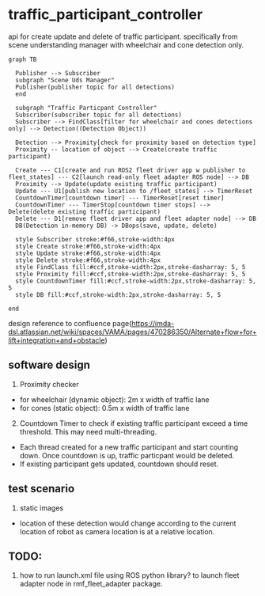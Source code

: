 # traffic_participant_controller

api for create update and delete of traffic participant. specifically from scene understanding manager with wheelchair and cone detection only. 

```mermaid
graph TB

  Publisher --> Subscriber
  subgraph "Scene Uds Manager"
  Publisher(publisher topic for all detections)
  end

  subgraph "Traffic Particpant Controller"
  Subscriber(subscriber topic for all detections)
  Subscriber --> FindClass[filter for wheelchair and cones detections only] --> Detection((Detection Object))
  
  Detection --> Proximity[check for proximity based on detection type]
  Proximity -- location of object --> Create(create traffic participant)
  
  Create --- C1[create and run ROS2 fleet driver app w publisher to fleet_states] --- C2[launch read-only fleet adapter ROS node] --> DB
  Proximity --> Update(update existing traffic participant) 
  Update --- U1[publish new location to /fleet_states] --> TimerReset
  CountdownTimer[countdown timer] --- TimerReset[reset timer]
  CountdownTimer --- TimerStop[countdown timer stops] --> Delete(delete existing traffic participant)
  Delete --- D1[remove fleet driver app and fleet adapter node] --> DB
  DB(Detection in-memory DB) -> DBops(save, update, delete)

  style Subscriber stroke:#f66,stroke-width:4px
  style Create stroke:#f66,stroke-width:4px
  style Update stroke:#f66,stroke-width:4px
  style Delete stroke:#f66,stroke-width:4px
  style FindClass fill:#ccf,stroke-width:2px,stroke-dasharray: 5, 5
  style Proximity fill:#ccf,stroke-width:2px,stroke-dasharray: 5, 5
  style CountdownTimer fill:#ccf,stroke-width:2px,stroke-dasharray: 5, 5
  style DB fill:#ccf,stroke-width:2px,stroke-dasharray: 5, 5

end
```

design reference to confluence page(https://imda-dsl.atlassian.net/wiki/spaces/VAMA/pages/470286350/Alternate+flow+for+lift+integration+and+obstacle)

## software design

1. Proximity checker 
- for wheelchair (dynamic object): 2m x width of traffic lane
- for cones (static object): 0.5m x width of traffic lane

2. Countdown Timer to check if existing traffic participant exceed a time threshold. This may need multi-threading. 
- Each thread created for a new traffic participant and start counting down. Once countdown is up, traffic particpant would be deleted. 
- If existing participant gets updated, countdown should reset. 

## test scenario

1. static images 

- location of these detection would change according to the current location of robot as camera location is at a relative location. 

## TODO:

1. how to run launch.xml file using ROS python library? to launch fleet adapter node in rmf_fleet_adapter package.

